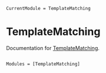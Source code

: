 ```@meta
CurrentModule = TemplateMatching
```

# TemplateMatching

Documentation for [TemplateMatching](https://github.com/mle-seach/TemplateMatching.jl).

```@index
```

```@autodocs
Modules = [TemplateMatching]
```
